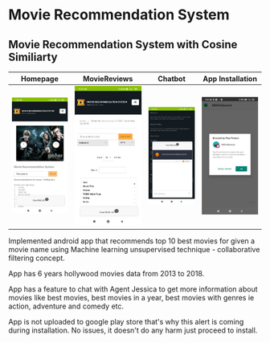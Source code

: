 # Movie Recommendation System

## Movie Recommendation System with Cosine Similiarty

Homepage | MovieReviews | Chatbot | App Installation
-------- | ------------ | ------- | ----------- 
 ![Homepage](/homepage.jpeg)   | ![MovieReviews](/moivereviews.jpeg) | ![Chatbot](/chatbot.jpeg) | ![app installation](/installation.jpeg) 


Implemented android app that recommends top 10 best movies for given a movie name using Machine learning unsupervised technique - collaborative filtering concept.

App has 6 years hollywood movies data from 2013 to 2018.

App has a feature to chat with Agent Jessica to get more information about movies like best movies, best movies in a year, best movies with genres ie action, adventure and comedy etc.

App is not uploaded to google play store that's why this alert is coming during installation. No issues, it doesn't do any harm just proceed to install.



